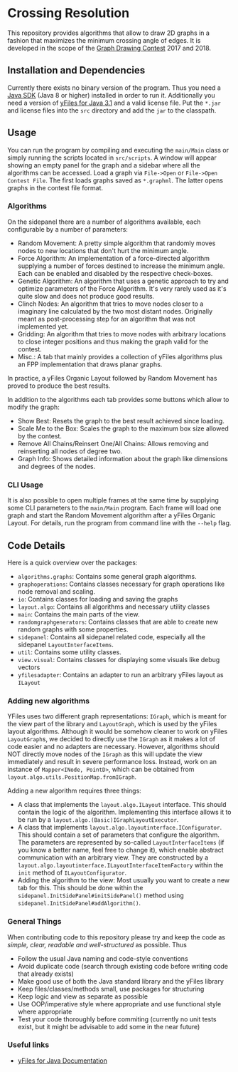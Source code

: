 # Crossing Resolution
This repository provides algorithms that allow to draw 2D graphs in a fashion that maximizes the minimum crossing angle of
edges. It is developed in the scope of the [Graph Drawing Contest](http://www.graphdrawing.de/contest2017/contest.html)
2017 and 2018.

## Installation and Dependencies
Currently there exists no binary version of the program. Thus you need a [Java SDK](http://www.oracle.com/technetwork/java/javase/downloads/jdk8-downloads-2133151.html)
(Java 8 or higher) installed in order to run it. Additionally you need a version of [yFiles for Java 3.1](http://www.yworks.com/products/yfiles-for-java)
and a valid license file. Put the `*.jar` and license files into the `src` directory and add the `jar` to the classpath.

## Usage
You can run the program by compiling and executing the `main/Main` class or simply running the scripts located in
`src/scripts`. A window will appear showing an empty panel for the graph and a sidebar where all the algorithms can be
accessed. Load a graph via `File->Open` or `File->Open Contest File`. The first loads graphs saved as `*.graphml`. The 
latter opens graphs in the contest file format.

### Algorithms
On the sidepanel there are a number of algorithms available, each configurable by a number of parameters:
* Random Movement: A pretty simple algorithm that randomly moves nodes to new locations that don't hurt the minimum angle.
* Force Algorithm: An implementation of a force-directed algorithm supplying a number of forces destined to increase the 
minimum angle. Each can be enabled and disabled by the respective check-boxes.
* Genetic Algorithm: An algorithm that uses a genetic approach to try and optimize parameters of the Force Algorithm. It's
very rarely used as it's quite slow and does not produce good results.
* Clinch Nodes: An algorithm that tries to move nodes closer to a imaginary line calculated by the two most distant nodes.
Originally meant as post-processing step for an algorithm that was not implemented yet.
* Gridding: An algorithm that tries to move nodes with arbitrary locations to close integer positions and thus making the
graph valid for the contest.
* Misc.: A tab that mainly provides a collection of yFiles algorithms plus an FPP implementation that draws planar graphs.

In practice, a yFiles Organic Layout followed by Random Movement has proved to produce the best results.

In addition to the algorithms each tab provides some buttons which allow to modify the graph:
* Show Best: Resets the graph to the best result achieved since loading.
* Scale Me to the Box: Scales the graph to the maximum box size allowed by the contest.
* Remove All Chains/Reinsert One/All Chains: Allows removing and reinserting all nodes of degree two.
* Graph Info: Shows detailed information about the graph like dimensions and degrees of the nodes.

### CLI Usage
It is also possible to open multiple frames at the same time by supplying some CLI parameters to the `main/Main` program.
Each frame will load one graph and start the Random Movement algorithm after a yFiles Organic Layout. For details, run
the program from command line with the `--help` flag. 

## Code Details
Here is a quick overview over the packages:
* `algorithms.graphs`: Contains some general graph algorithms.
* `graphoperations`: Contains classes necessary for graph operations like node removal and scaling.
* `io`: Contains classes for loading and saving the graphs
* `layout.algo`: Contains all algorithms and necessary utility classes
* `main`: Contains the main parts of the view.
* `randomgraphgenerators`: Contains classes that are able to create new random graphs with some properties.
* `sidepanel`: Contains all sidepanel related code, especially all the sidepanel `LayoutInterfaceItems`.
* `util`: Contains some utility classes.
* `view.visual`: Contains classes for displaying some visuals like debug vectors
* `yfilesadapter`: Contains an adapter to run an arbitrary yFiles layout as `ILayout`

### Adding new algorithms
YFiles uses two different graph representations: `IGraph`, which is meant for the view part of the library and `LayoutGraph`,
which is used by the yFiles layout algorithms. Although it would be somehow cleaner to work on yFiles `LayoutGraph`s, we
decided to directly use the `IGraph` as it makes a lot of code easier and no adapters are necessary. However, algorithms
should NOT directly move nodes of the `IGraph` as this will update the view immediately and result in severe performance
loss. Instead, work on an instance of `Mapper<INode, PointD>`, which can be obtained from `layout.algo.utils.PositionMap.fromIGraph`.

Adding a new algorithm requires three things: 
* A class that implements the `layout.algo.ILayout` interface. This should contain the logic of the algorithm. Implementing
this interface allows it to be run by a `layout.algo.(Basic)IGraphLayoutExecutor`.
* A class that implements `layout.algo.layoutinterface.IConfigurator`. This should contain a set of parameters that configure
the algorithm. The parameters are represented by so-called `LayoutInterfaceItems` (if you know a better name, feel free
to change it), which enable abstract communication with an arbitrary view. They are constructed by a
`layout.algo.layoutinterface.ILayoutInterfaceItemFactory` within the `init` method of `ILayoutConfigurator`.
* Adding the algorithm to the view: Most usually you want to create a new tab for this. This should be done within the
`sidepanel.InitSidePanel#initSidePanel()` method using `sidepanel.InitSidePanel#addAlgorithm()`.

### General Things
When contributing code to this repository please try and keep the code as *simple, clear, readable and well-structured*
as possible. Thus
* Follow the usual Java naming and code-style conventions
* Avoid duplicate code (search through existing code before writing code that already exists)
* Make good use of both the Java standard library and the yFiles library
* Keep files/classes/methods small, use packages for structuring
* Keep logic and view as separate as possible
* Use OOP/imperative style where appropriate and use functional style where appropriate
* Test your code thoroughly before commiting (currently no unit tests exist, but it might be advisable to add some in
the near future)

### Useful links
* [yFiles for Java Documentation](http://docs.yworks.com/yfilesjava/doc/api/#/home)
